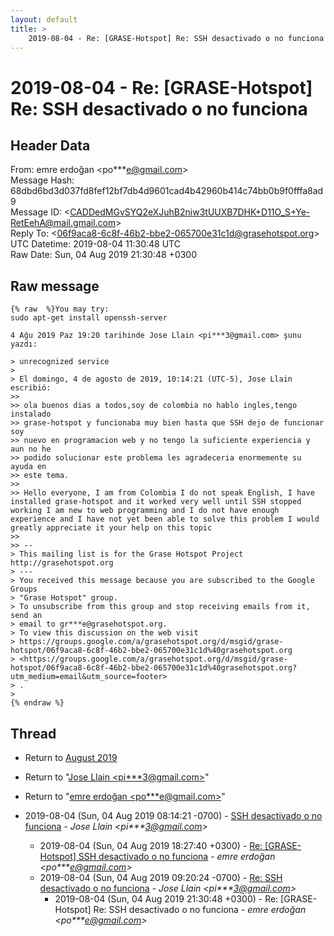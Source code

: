 ```yaml
---
layout: default
title: >
    2019-08-04 - Re: [GRASE-Hotspot] Re: SSH desactivado o no funciona
---
```


# 2019-08-04 - Re: [GRASE-Hotspot] Re: SSH desactivado o no funciona

## Header Data

From: emre erdoğan \<po***e@gmail.com\><br>
Message Hash: 68dbd6bd3d037fd8fef12bf7db4d9601cad4b42960b414c74bb0b9f0fffa8ad9<br>
Message ID: \<CADDedMGvSYQ2eXJuhB2niw3tUUXB7DHK+D11O_S+Ye-RetEehA@mail.gmail.com\><br>
Reply To: \<06f9aca8-6c8f-46b2-bbe2-065700e31c1d@grasehotspot.org\><br>
UTC Datetime: 2019-08-04 11:30:48 UTC<br>
Raw Date: Sun, 04 Aug 2019 21:30:48 +0300<br>

## Raw message

```
{% raw  %}You may try:
sudo apt-get install openssh-server

4 Ağu 2019 Paz 19:20 tarihinde Jose Llain <pi***3@gmail.com> şunu
yazdı:

> unrecognized service
>
> El domingo, 4 de agosto de 2019, 10:14:21 (UTC-5), Jose Llain escribió:
>>
>> ola buenos dias a todos,soy de colombia no hablo ingles,tengo instalado
>> grase-hotspot y funcionaba muy bien hasta que SSH dejo de funcionar soy
>> nuevo en programacion web y no tengo la suficiente experiencia y aun no he
>> podido solucionar este problema les agradeceria enormemente su ayuda en
>> este tema.
>>
>> Hello everyone, I am from Colombia I do not speak English, I have installed grase-hotspot and it worked very well until SSH stopped working I am new to web programming and I do not have enough experience and I have not yet been able to solve this problem I would greatly appreciate it your help on this topic
>>
>> --
> This mailing list is for the Grase Hotspot Project http://grasehotspot.org
> ---
> You received this message because you are subscribed to the Google Groups
> "Grase Hotspot" group.
> To unsubscribe from this group and stop receiving emails from it, send an
> email to gr***e@grasehotspot.org.
> To view this discussion on the web visit
> https://groups.google.com/a/grasehotspot.org/d/msgid/grase-hotspot/06f9aca8-6c8f-46b2-bbe2-065700e31c1d%40grasehotspot.org
> <https://groups.google.com/a/grasehotspot.org/d/msgid/grase-hotspot/06f9aca8-6c8f-46b2-bbe2-065700e31c1d%40grasehotspot.org?utm_medium=email&utm_source=footer>
> .
>
{% endraw %}
```

## Thread

+ Return to [August 2019](/archive/2019/08)

+ Return to "[Jose Llain <pi***3<span>@</span>gmail.com>](/authors/pi___3_at_gmail_com)"
+ Return to "[emre erdoğan <po***e<span>@</span>gmail.com>](/authors/po___e_at_gmail_com)"

+ 2019-08-04 (Sun, 04 Aug 2019 08:14:21 -0700) - [SSH desactivado o no funciona](/archive/2019/08/e686a5cccd7678268af3de768db68cc564648e68037493333a17da73a6e42003) - _Jose Llain \<pi***3@gmail.com\>_
  + 2019-08-04 (Sun, 04 Aug 2019 18:27:40 +0300) - [Re: [GRASE-Hotspot] SSH desactivado o no funciona](/archive/2019/08/59824aa94b6617e6380b51b447d603166fe2ef1fea82437858e04630b98ea8e8) - _emre erdoğan \<po***e@gmail.com\>_
  + 2019-08-04 (Sun, 04 Aug 2019 09:20:24 -0700) - [Re: SSH desactivado o no funciona](/archive/2019/08/33120b163d3b4812a784632d51cb36f56fc738a76aaf2ae77f2e36603435980d) - _Jose Llain \<pi***3@gmail.com\>_
    + 2019-08-04 (Sun, 04 Aug 2019 21:30:48 +0300) - Re: [GRASE-Hotspot] Re: SSH desactivado o no funciona - _emre erdoğan \<po***e@gmail.com\>_

